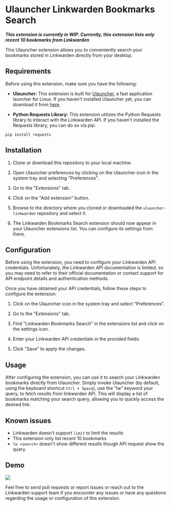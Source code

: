 # Ulauncher Linkwarden Bookmarks Search

___This extension is currently in WIP. Currently, this extension lists only recent 10 bookmarks from Linkwarden___

This Ulauncher extension allows you to conveniently search your bookmarks stored in Linkwarden directly from your desktop.

## Requirements

Before using this extension, make sure you have the following:

- **Ulauncher:** This extension is built for [Ulauncher](https://ulauncher.io), a fast application launcher for Linux. If you haven't installed Ulauncher yet, you can download it from [here](https://ulauncher.io).
  
- **Python Requests Library:** This extension utilizes the Python Requests library to interact with the Linkwarden API. If you haven't installed the Requests library, you can do so via pip:

```
pip install requests
```

## Installation

1. Clone or download this repository to your local machine.

2. Open Ulauncher preferences by clicking on the Ulauncher icon in the system tray and selecting "Preferences".

3. Go to the "Extensions" tab.

4. Click on the "Add extension" button.

5. Browse to the directory where you cloned or downloaded the `ulauncher-linkwarden` repository and select it.

6. The Linkwarden Bookmarks Search extension should now appear in your Ulauncher extensions list. You can configure its settings from there.

## Configuration

Before using the extension, you need to configure your Linkwarden API credentials. Unfortunately, the Linkwarden API documentation is limited, so you may need to refer to their official documentation or contact support for API endpoint details and authentication methods.

Once you have obtained your API credentials, follow these steps to configure the extension:

1. Click on the Ulauncher icon in the system tray and select "Preferences".

2. Go to the "Extensions" tab.

3. Find "Linkwarden Bookmarks Search" in the extensions list and click on the settings icon.

4. Enter your Linkwarden API credentials in the provided fields.

5. Click "Save" to apply the changes.

## Usage

After configuring the extension, you can use it to search your Linkwarden bookmarks directly from Ulauncher. Simply invoke Ulauncher (by default, using the keyboard shortcut `Ctrl + Space`), use the "lw" keyword <space> your query, to fetch results from linkwarden API. This will display a list of bookmarks matching your search query, allowing you to quickly access the desired link.


## Known issues

* Linkwarden doesn't support `limit` to limit the results
* This extension only list recent 10 bookmarks
* `lw <search>` doesn't show different results though API request show the query.

## Demo

<img aligh="center" src="demo.gif">


Feel free to send pull requests or report issues or reach out to the Linkwarden support team if you encounter any issues or have any questions regarding the usage or configuration of this extension.
